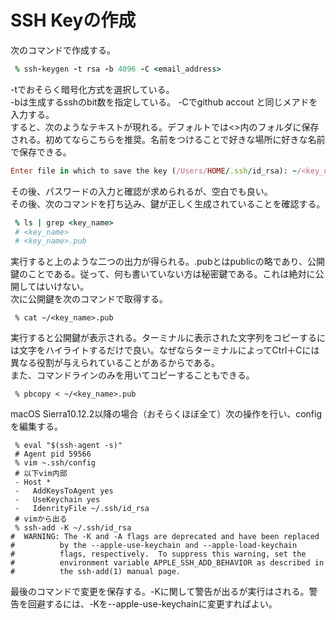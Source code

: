 # SSH Keyの作成
次のコマンドで作成する。
```ruby:qiita.rb
 % ssh-keygen -t rsa -b 4096 -C <email_address>
```
-tでおそらく暗号化方式を選択している。  
-bは生成するsshのbit数を指定している。
-Cでgithub accout と同じメアドを入力する。  
すると、次のようなテキストが現れる。デフォルトでは<>内のフォルダに保存される。初めてならこちらを推奨。名前をつけることで好きな場所に好きな名前で保存できる。
```ruby:qiita.rb
Enter file in which to save the key (/Users/HOME/.ssh/id_rsa): ~/<key_name>
```
その後、パスワードの入力と確認が求められるが、空白でも良い。  
その後、次のコマンドを打ち込み、鍵が正しく生成されていることを確認する。
```ruby:qiita.rb
 % ls | grep <key_name>
 # <key_name>
 # <key_name>.pub
```
実行すると上のような二つの出力が得られる。.pubとはpublicの略であり、公開鍵のことである。従って、何も書いていない方は秘密鍵である。これは絶対に公開してはいけない。  
次に公開鍵を次のコマンドで取得する。
```ruby:qiita
 % cat ~/<key_name>.pub
```
実行すると公開鍵が表示される。ターミナルに表示された文字列をコピーするには文字をハイライトするだけで良い。なぜならターミナルによってCtrl＋Cには異なる役割が与えられていることがあるからである。  
また、コマンドラインのみを用いてコピーすることもできる。
```ruby:qiita
 % pbcopy < ~/<key_name>.pub
```
macOS Sierra10.12.2以降の場合（おそらくほぼ全て）次の操作を行い、configを編集する。
```ruby:qitta
 % eval "$(ssh-agent -s)"
 # Agent pid 59566
 % vim ~.ssh/config
 # 以下vim内部
 - Host *
 -   AddKeysToAgent yes
 -   UseKeychain yes
 -   IdenrityFile ~/.ssh/id_rsa
 # vimから出る
 % ssh-add -K ~/.ssh/id_rsa
#  WARNING: The -K and -A flags are deprecated and have been replaced
#          by the --apple-use-keychain and --apple-load-keychain
#          flags, respectively.  To suppress this warning, set the
#          environment variable APPLE_SSH_ADD_BEHAVIOR as described in
#          the ssh-add(1) manual page.
```
最後のコマンドで変更を保存する。-Kに関して警告が出るが実行はされる。警告を回避するには、-Kを--apple-use-keychainに変更すればよい。